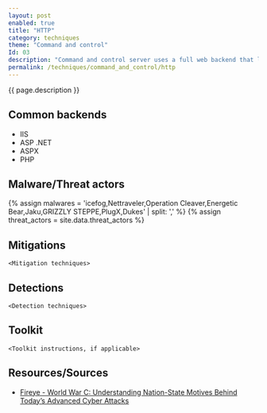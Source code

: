 ```yaml
---
layout: post
enabled: true
title: "HTTP"
category: techniques
theme: "Command and control"
Id: 03
description: "Command and control server uses a full web backend that lets the attacker directly control the victims via a web browser. These HTTP channels may be plain-text or encrypted with SSL."
permalink: /techniques/command_and_control/http
---
```

{{ page.description }}


## Common backends

* IIS
* ASP .NET
* ASPX
* PHP

## Malware/Threat actors

{% assign malwares = 'icefog,Nettraveler,Operation Cleaver,Energetic Bear,Jaku,GRIZZLY STEPPE,PlugX,Dukes' | split: ',' %}
{% assign threat_actors = site.data.threat_actors %}

## Mitigations

`<Mitigation techniques>`

## Detections

`<Detection techniques>`

## Toolkit

`<Toolkit instructions, if applicable>`

## Resources/Sources

* [Fireye - World War C: Understanding Nation-State Motives Behind Today’s Advanced Cyber Attacks](https://github.com/CyberMonitor/APT_CyberCriminal_Campagin_Collections/blob/master/2013/fireeye-wwc-report.pdf)